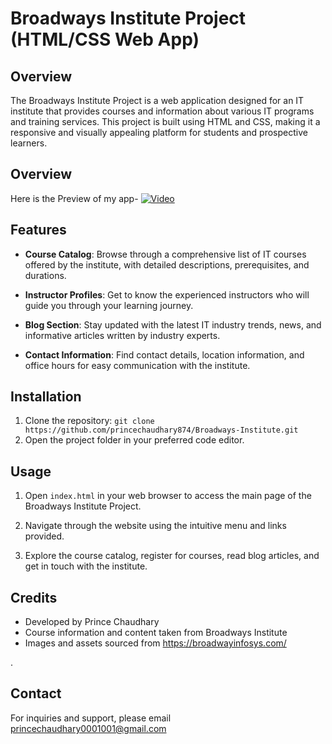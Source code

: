 # Broadways Institute Project (HTML/CSS Web App)

## Overview

The Broadways Institute Project is a web application designed for an IT institute that provides courses and information about various IT programs and training services. This project is built using HTML and CSS, making it a responsive and visually appealing platform for students and prospective learners.

## Overview
Here is the Preview of my app-
[![Video](https://img.youtube.com/vi/https://youtu.be/qoBz0qnr24A?si=kU08VqqkJWFdFDo9/0.jpg)](https://www.youtube.com/watch?v=https://youtu.be/qoBz0qnr24A?si=kU08VqqkJWFdFDo9)


## Features

- **Course Catalog**: Browse through a comprehensive list of IT courses offered by the institute, with detailed descriptions, prerequisites, and durations.

- **Instructor Profiles**: Get to know the experienced instructors who will guide you through your learning journey.

- **Blog Section**: Stay updated with the latest IT industry trends, news, and informative articles written by industry experts.

- **Contact Information**: Find contact details, location information, and office hours for easy communication with the institute.

## Installation

1. Clone the repository: `git clone https://github.com/princechaudhary874/Broadways-Institute.git`
2. Open the project folder in your preferred code editor.

## Usage

1. Open `index.html` in your web browser to access the main page of the Broadways Institute Project.

2. Navigate through the website using the intuitive menu and links provided.

3. Explore the course catalog, register for courses, read blog articles, and get in touch with the institute.

## Credits

- Developed by Prince Chaudhary
- Course information and content taken from Broadways Institute
- Images and assets sourced from https://broadwayinfosys.com/

.

## Contact

For inquiries and support, please email princechaudhary0001001@gmail.com
